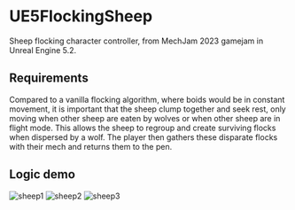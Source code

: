 # UE5FlockingSheep
Sheep flocking character controller, from MechJam 2023 gamejam in Unreal Engine 5.2.

## Requirements
Compared to a vanilla flocking algorithm, where boids would be in constant movement, it is important that the sheep clump together and seek rest, only moving when other sheep are eaten by wolves or when other sheep are in flight mode. This allows the sheep to regroup and create surviving flocks when dispersed by a wolf. The player then gathers these disparate flocks with their mech and returns them to the pen.

## Logic demo
![sheep1](https://imgur.com/USbxYUa.gif)
![sheep2](https://imgur.com/dqsg2Sn.gif)
![sheep3](https://imgur.com/VgmVxQT.gif)
